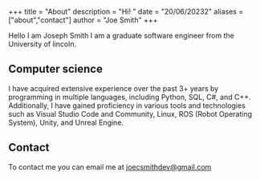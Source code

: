 +++
title = "About"
description = "Hi! "
date = "20/06/20232"
aliases = ["about","contact"]
author = "Joe Smith"
+++

Hello I am Joseph Smith I am a graduate software engineer from the University of lincoln. 

## Computer science

I have acquired extensive experience over the past 3+ years by programming in multiple languages, including Python, SQL, C#, and C++. Additionally, I have gained proficiency in various tools and technologies such as Visual Studio Code and Community, Linux, ROS (Robot Operating System), Unity, and Unreal Engine.



## Contact

To contact me you can email me at [joecsmithdev@gmail.com](mailto:joecsmithdev@gmail.com)